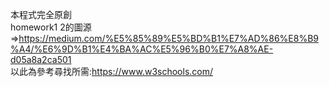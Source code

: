 本程式完全原創<br>
homework1 2的圖源 =>https://medium.com/%E5%85%89%E5%BD%B1%E7%AD%86%E8%B9%A4/%E6%9D%B1%E4%BA%AC%E5%96%B0%E7%A8%AE-d05a8a2ca501<br>
以此為參考尋找所需:https://www.w3schools.com/
